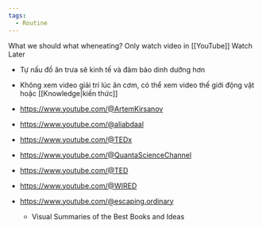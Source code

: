 ```yaml
---
tags:
  - Routine
---
```

What we should what wheneating? Only watch video in [[YouTube]] Watch Later

- Tự nấu đồ ăn trưa sẽ kinh tế và đảm bảo dinh dưỡng hơn
- Không xem video giải trí lúc ăn cơm, có thể xem video thế giới động vật hoặc [[Knowledge|kiến thức]]

- https://www.youtube.com/@ArtemKirsanov
- https://www.youtube.com/@aliabdaal
- https://www.youtube.com/@TEDx
- https://www.youtube.com/@QuantaScienceChannel
- https://www.youtube.com/@TED
- https://www.youtube.com/@WIRED
- https://www.youtube.com/@escaping.ordinary
	- Visual Summaries of the Best Books and Ideas